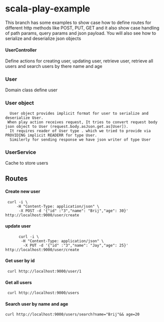 # scala-play-example
This branch has some examples to show case how to define routes for different http methods like POST, PUT, GET
and it also show case handling of path params, query params and json payload.
You will also see how to serialize and deserialize json objects


#### UserController 
   Define actions for creating user, updating user, retrieve user, retrieve all users and search users by there name and age
     
### User 
   Domain class define user
### User object 
      User object provides implicit format for user to serialize and deserialize User.
     When play action receives request, It tries to convert request body json object to User (request.body.asJson.get.as[User]).
      It requires reader of User type . which we tried to provide via PROVIDING implicit READERR for type User.
      Similerly for sending response we have json writer of type User 
         
  
### UserService 
   Cache to store users

## Routes
####  Create new user 
     curl -i \
         -H "Content-Type: application/json" \
          -X POST -d '{"id" :"3","name": "Brij","age": 30}' http://localhost:9000/user/create
#### update user           
          curl -i \
           -H "Content-Type: application/json" \
            -X PUT -d '{"id" :"3","name": "Jay","age": 25}' http://localhost:9000/user/create   
#### Get user by id
     curl http://localhost:9000/user/1
#### Get all users
     curl http://localhost:9000/users 
        
#### Search user by name and age
    curl http://localhost:9000/users/search?name="Brij"&& age=20

 